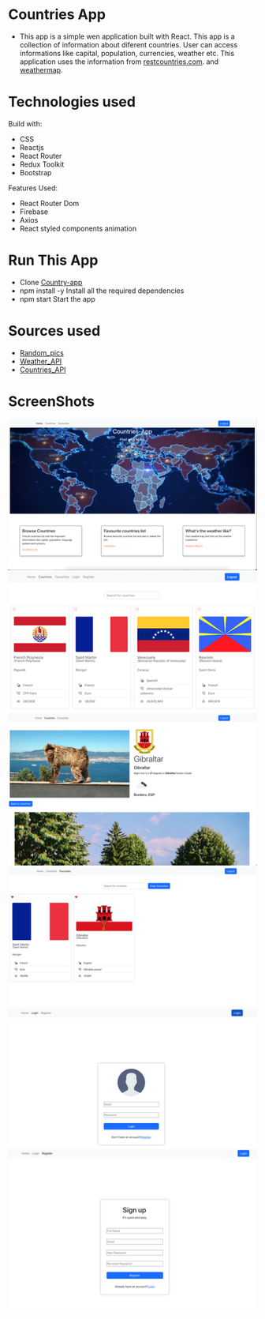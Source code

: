 # Countries App

- This app is a simple wen application built with React. This app is a collection of information about diferent countries. User can access informations like capital, population, currencies, weather etc. This application uses the information from [restcountries.com](https://restcountries.com/). and [weathermap](https://openweathermap.org/).

# Technologies used

Build with:

- CSS
- Reactjs
- React Router
- Redux Toolkit
- Bootstrap

Features Used:

- React Router Dom
- Firebase
- Axios
- React styled components animation

# Run This App

- Clone [Country-app](https://github.com/BalThapa/Countries-app.git)
- npm install -y Install all the required dependencies
- npm start Start the app

# Sources used

- [Random_pics](https://unsplash.com/)
- [Weather_API](https://openweathermap.org/api)
- [Countries_API](https://restcountries.com/)

# ScreenShots

![Home](/src/Assets/1.png)
![CountriesList](/src/Assets/3.png)
![CountriesSingle](/src/Assets/2.png)
![Favourites](/src/Assets/4.png)
![Login](/src/Assets/5.png)
![Register](/src/Assets/6.png)
